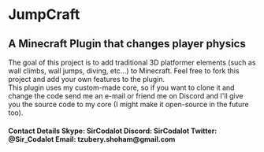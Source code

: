 # JumpCraft
A Minecraft Plugin that changes player physics
-----------------
The goal of this project is to add traditional 3D platformer elements (such as wall climbs, wall jumps, diving, etc...) to Minecraft.
Feel free to fork this project and add your own features to the plugin.
<br>
This plugin uses my custom-made core, so if you want to clone it and change the code send me an e-mail or friend me on Discord and I'll
give you the source code to my core (I might make it open-source in the future too).

<h4>Contact Details</h>
Skype: SirCodalot
Discord: SirCodalot
Twitter: @Sir_Codalot
Email: tzubery.shoham@gmail.com
